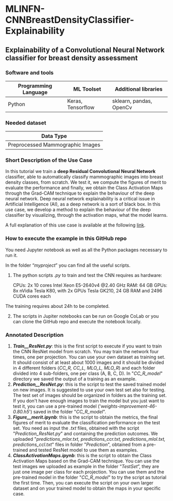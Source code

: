 # MLINFN-CNNBreastDensityClassifier-Explainability
## Explainability of a Convolutional Neural Network classifier for breast density assessment

### Software and tools

| Programming Language | ML Toolset | Additional libraries |
| -------------- | -------------- | -------------- |
| Python | Keras, Tensorflow | sklearn, pandas, OpenCv |

### Needed dataset

| Data Type |
| ------------ | 
| Preprocessed Mammographic Images |

### Short Description of the Use Case

In this tutorial we train a **deep Residual Convolutional Neural Network** classifier, able to automatically classify mammographic images into breast density classes, from scratch. We test it, we compute the figures of merit to evaluate the performance and finally, we obtain the Class Activation Maps through the Grad-CAM technique to explain the behaviour of the deep neural network. 
Deep neural network explainability is a critical issue in Artificial Intelligence (AI), as a deep network is a sort of black box. In this use case, we develop a method to explain the behaviour of the deep classifier by visualizing, through the activation maps, what the model learns.

A full explanation of this use case is available at the following [link](https://confluence.infn.it/display/MLINFN/Explainability+of+a+CNN+classifier+for+breast+density+assessment).

### How to execute the example in this GitHub repo

You need Jupyter notebook as well as all the Python packages necessary to run it.

In the folder “*myproject*” you can find all the useful scripts.

1) The python scripts *.py* to train and test the CNN requires as hardware:

    CPUs: 2x 10 cores Intel Xeon E5-2640v4 @2.40 GHz
    RAM: 64 GB
    GPUs: 8x nVidia Tesla K80, with 2x GPUs Tesla GK210, 24 GB RAM and 2496 CUDA cores each

The training requires about 24h to be completed.

2) The scripts in Jupiter notebooks can be run on Google CoLab or you can clone the GitHub repo and execute the notebook locally.

### Annotated Description

1. _**Train__ResNet.py**_:  this is the first script to execute if you want to train the CNN ResNet model from scratch. You may train the network four times, one per projection. You can use your own dataset as training set. It should consist of at least about 1000 images and it should be divided in 4 different folders  (*CC_R, CC_L, MLO_L, MLO_R*) and each folder divided into 4 sub-folders, one per class (A, B, C, D). In "*CC_R_model*" directory we saved the output of a training as an example.
2. _**Prediction__ResNet.py**_: this is the script to test the saved trained model on new images.  It is suggested to use your own test set also for testing. The test set of images should be organized in folders as the training set. If you don't have enough images to train the model but you just want to test it, you can use a pre-trained model ('*weights-improvement-46-0.80.h5*') saved in the folder "*CC_R_model*".
3. _**Figure__merit.ipynb**_: this is the script to obtain the metrics, the final figures of merit to evaluate the classification performance on the test set. You need as input the *.txt* files, obtained with the script "*Prediction_ResNet.py*" and containing the prediction outcomes. We uploaded "*predictions_mlor.txt, predictions_ccr.txt, predictions_mlol.txt, predictions_ccl.txt*" files in folder "*Prediction*", obtained from a pre-trained and tested ResNet model to use them as examples.
4. _**ClassActivationMaps.ipynb**_: this is the script to obtain the Class Activation Maps based on the Grad-CAM technique. You can use the test images we uploaded as example in the folder “*TestSet*”, they are just one image per class for each projection. You can use them and the pre-trained model in the folder "*CC_R_model*" to try the script as tutorial  the first time. Then, you can execute the script on your own larger dataset and on your trained model to obtain the maps in your specific case.



